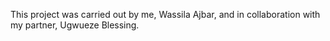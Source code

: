 This project was carried out by me, Wassila Ajbar, and in collaboration with my partner, Ugwueze Blessing.
